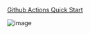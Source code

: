 [Github Actions Quick Start](https://docs.github.com/en/actions/quickstart)

![image](https://github.com/atea/tc24-infraops-cheat-sheet/assets/80575834/1f3b9d08-badb-4294-b0f1-8da9d30e9c2e)

